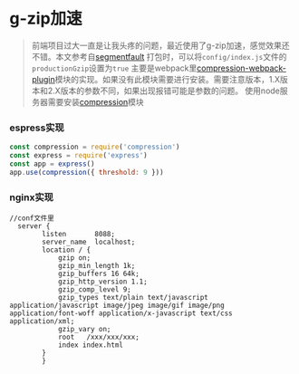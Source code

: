 # g-zip加速
> 前端项目过大一直是让我头疼的问题，最近使用了g-zip加速，感觉效果还不错。本文参考自[segmentfault](https://segmentfault.com/a/1190000013239622)
> 打包时，可以将```config/index.js```文件的```productionGzip```设置为```true```
>主要是webpack里[compression-webpack-plugin](https://webpack.docschina.org/plugins/compression-webpack-plugin/)模块的实现。如果没有此模块需要进行安装。需要注意版本，1.X版本和2.X版本的参数不同，如果出现报错可能是参数的问题。
>使用node服务器需要安装[compression](https://github.com/expressjs/compression)模块
### espress实现
```js
const compression = require('compression')
const express = require('express')
const app = express()
app.use(compression({ threshold: 9 }))
```
### nginx实现
```nginx
//conf文件里
  server {
        listen       8088;
        server_name  localhost;
        location / {
            gzip on;
            gzip_min_length 1k;
            gzip_buffers 16 64k;
            gzip_http_version 1.1;
            gzip_comp_level 9;
            gzip_types text/plain text/javascript application/javascript image/jpeg image/gif image/png application/font-woff application/x-javascript text/css application/xml;
            gzip_vary on;
            root   /xxx/xxx/xxx;
            index index.html
        }
        }
```
